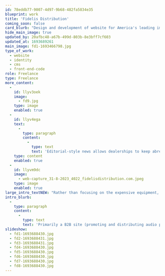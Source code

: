 ```yaml
---
id: 78eddb77-9007-4d97-9b68-482fa5834e35
blueprint: work
title: 'Fidelis Distribution'
coming_soon: false
card_blurb: "Design and development of website for America's leading importer and distributor of high-end audio equipment"
hide_main_image: true
updated_by: 20afbc48-a67b-499d-803b-8e3bff7cf603
updated_at: 1693689261
main_image: fd1-1693466798.jpg
type_of_work:
  - website
  - identity
  - cms
  - front-end-code
role: Freelance
type: Freelance
more_content:
  -
    id: llyv3oek
    image:
      - fd9.jpg
    type: image
    enabled: true
  -
    id: llyv4ega
    text:
      -
        type: paragraph
        content:
          -
            type: text
            text: 'Editorial-style news allows dealerships to keep abreast of industry opinions and understand how best to promote the products.'
    type: content
    enabled: true
  -
    id: llyvm9dc
    image:
      - web-capture_31-8-2023_4022_fidelisdistribution.com.jpeg
    type: image
    enabled: true
large_intro_textNEW: "Rather than focusing on the expensive equipment, as so many other distributor and dealer sites tend to do, the design here pays homage the 'musical heroes' and the passion of music itself, providing the raison d'être for the business, and conveying its core values."
intro_blurb:
  -
    type: paragraph
    content:
      -
        type: text
        text: 'Primarily a B2B site (promoting and distributing audio products to dealerships throughout the US), the design was influenced by some core constraints: the need to feature dealerships prominently and avoid appearing to be in competition with them; and the need represent the brands with respect and energy.'
slideshow:
  - fd1-1693688430.jpg
  - fd2-1693688431.jpg
  - fd3-1693688431.jpg
  - fd4-1693688430.jpg
  - fd5-1693688430.jpg
  - fd6-1693688430.jpg
  - fd7-1693688430.jpg
  - fd8-1693688430.jpg
---
```

